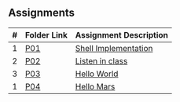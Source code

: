 ##  Assignments

|  #  | Folder Link                            | Assignment Description                               |
| :-: | -------------------------------------- | ---------------------------------------------------- |
|  1  | [P01](./P01/shell.py) | [Shell Implementation ](./P01/README.md) |
|  2  | [P02](./FakeAssignments/A02/README.md) | [Listen in class ](./FakeAssignments/A02/README.md)  |
|  3  | [P03](./FakeAssignments/P01/README.md) | [Hello World ](./FakeAssignments/P01/README.md)      |
|  1  | [P04](./FakeAssignments/P02/README.md) | [Hello Mars ](./FakeAssignments/P02/README.md)       |